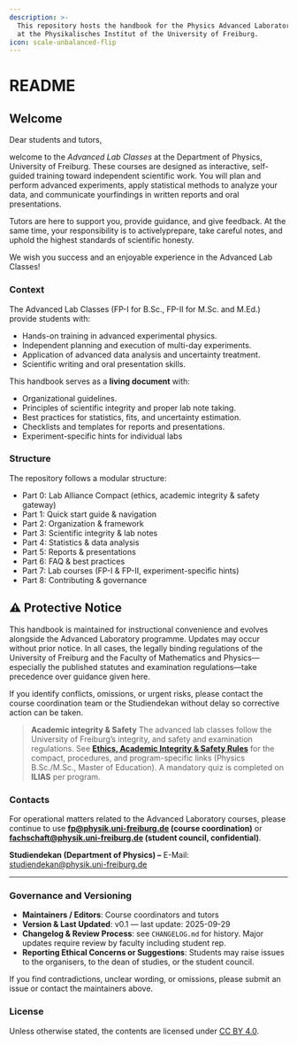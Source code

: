 ```yaml
---
description: >-
  This repository hosts the handbook for the Physics Advanced Laboratory Classes
  at the Physikalisches Institut of the University of Freiburg.
icon: scale-unbalanced-flip
---
```


# README

## Welcome

Dear students and tutors,

welcome to the _Advanced Lab Classes_ at the Department of Physics, University of Freiburg. These courses are designed as interactive, self-guided training toward independent scientific work. You will plan and perform advanced experiments, apply statistical methods to analyze your data, and communicate yourfindings in written reports and oral presentations.

Tutors are here to support you, provide guidance, and give feedback. At the same time, your responsibility is to activelyprepare, take careful notes, and uphold the highest standards of scientific honesty.

We wish you success and an enjoyable experience in the Advanced Lab Classes!

### Context

The Advanced Lab Classes (FP-I for B.Sc., FP-II for M.Sc. and M.Ed.) provide students with:

* Hands-on training in advanced experimental physics.
* Independent planning and execution of multi-day experiments.
* Application of advanced data analysis and uncertainty treatment.
* Scientific writing and oral presentation skills.

This handbook serves as a **living document** with:

* Organizational guidelines.
* Principles of scientific integrity and proper lab note taking.
* Best practices for statistics, fits, and uncertainty estimation.
* Checklists and templates for reports and presentations.
* Experiment-specific hints for individual labs

### Structure

The repository follows a modular structure:

* Part 0: Lab Alliance Compact (ethics, academic integrity & safety gateway)
* Part 1: Quick start guide & navigation
* Part 2: Organization & framework
* Part 3: Scientific integrity & lab notes
* Part 4: Statistics & data analysis
* Part 5: Reports & presentations
* Part 6: FAQ & best practices
* Part 7: Lab courses (FP-I & FP-II, experiment-specific hints)
* Part 8: Contributing & governance

## ⚠️ Protective Notice

This handbook is maintained for instructional convenience and evolves alongside the Advanced Laboratory programme. Updates may occur without prior notice. In all cases, the legally binding regulations of the University of Freiburg and the Faculty of Mathematics and Physics—especially the published statutes and examination regulations—take precedence over guidance given here.

If you identify conflicts, omissions, or urgent risks, please contact the course coordination team or the Studiendekan without delay so corrective action can be taken.

> **Academic integrity & Safety** The advanced lab classes follow the University of Freiburg’s integrity, and safety and examination regulations. See [**Ethics, Academic Integrity & Safety Rules**](index/part0-ethics-exam-rules.md) for the compact, procedures, and program-specific links (Physics B.Sc./M.Sc., Master of Education). A mandatory quiz is completed on **ILIAS** per program.

### Contacts

For operational matters related to the Advanced Laboratory courses, please continue to use **fp@physik.uni-freiburg.de (course coordination)** or **fachschaft@physik.uni-freiburg.de (student council, confidential)**.

**Studiendekan (Department of Physics) –** E-Mail: studiendekan@physik.uni-freiburg.de

***

### Governance and Versioning

* **Maintainers / Editors**: Course coordinators and tutors
* **Version & Last Updated**: v0.1 — last update: 2025-09-29
* **Changelog & Review Process**: see `CHANGELOG.md` for history. Major updates require review by faculty including student rep.
* **Reporting Ethical Concerns or Suggestions**: Students may raise issues to the organisers, to the dean of studies, or the student council.

If you find contradictions, unclear wording, or omissions, please submit an issue or contact the maintainers above.

### License

Unless otherwise stated, the contents are licensed under [CC BY 4.0](https://creativecommons.org/licenses/by/4.0/).
